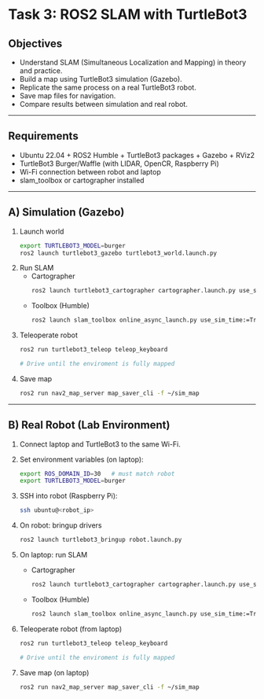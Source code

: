 # Task 3: ROS2 SLAM with TurtleBot3

## Objectives
- Understand SLAM (Simultaneous Localization and Mapping) in theory and practice.
- Build a map using TurtleBot3 simulation (Gazebo).
- Replicate the same process on a real TurtleBot3 robot.
- Save map files for navigation.
- Compare results between simulation and real robot.

---

## Requirements
- Ubuntu 22.04 + ROS2 Humble + TurtleBot3 packages + Gazebo + RViz2  
- TurtleBot3 Burger/Waffle (with LIDAR, OpenCR, Raspberry Pi)  
- Wi-Fi connection between robot and laptop  
- slam_toolbox or cartographer installed  

---

## A) Simulation (Gazebo)

1. Launch world  
   ```bash
   export TURTLEBOT3_MODEL=burger
   ros2 launch turtlebot3_gazebo turtlebot3_world.launch.py

2. Run SLAM
   - Cartographer
     ```bash
     ros2 launch turtlebot3_cartographer cartographer.launch.py use_sim_time:=True
   - Toolbox (Humble)
     ```bash
     ros2 launch slam_toolbox online_async_launch.py use_sim_time:=True

3. Teleoperate robot
   ```bash
   ros2 run turtlebot3_teleop teleop_keyboard

   # Drive until the enviroment is fully mapped

4. Save map
   ```bash
   ros2 run nav2_map_server map_saver_cli -f ~/sim_map

---

## B) Real Robot (Lab Environment)

1. Connect laptop and TurtleBot3 to the same Wi-Fi.

2. Set environment variables (on laptop):
   ```bash
   export ROS_DOMAIN_ID=30   # must match robot
   export TURTLEBOT3_MODEL=burger

3. SSH into robot (Raspberry Pi):
   ```bash
   ssh ubuntu@<robot_ip>

4. On robot: bringup drivers
   ```bash
   ros2 launch turtlebot3_bringup robot.launch.py

5. On laptop: run SLAM
   - Cartographer
     ```bash
     ros2 launch turtlebot3_cartographer cartographer.launch.py use_sim_time:=True
   - Toolbox (Humble)
     ```bash
     ros2 launch slam_toolbox online_async_launch.py use_sim_time:=True

6. Teleoperate robot (from laptop)
   ```bash
   ros2 run turtlebot3_teleop teleop_keyboard

   # Drive until the enviroment is fully mapped

7. Save map (on laptop)
   ```bash
   ros2 run nav2_map_server map_saver_cli -f ~/sim_map
